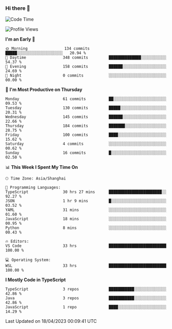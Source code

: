 ### Hi there 👋

<!--
**waynelwz/waynelwz** is a ✨ _special_ ✨ repository because its `README.md` (this file) appears on your GitHub profile.

Here are some ideas to get you started:

- 🔭 I’m currently working on ...
- 🌱 I’m currently learning ...
- 👯 I’m looking to collaborate on ...
- 🤔 I’m looking for help with ...
- 💬 Ask me about ...
- 📫 How to reach me: ...
- 😄 Pronouns: ...
- ⚡ Fun fact: ...
-->

<!--START_SECTION:waka-->
![Code Time](http://img.shields.io/badge/Code%20Time-1%2C284%20hrs%202%20mins-blue)

![Profile Views](http://img.shields.io/badge/Profile%20Views-0-blue)

**I'm an Early 🐤** 

```text
🌞 Morning                134 commits         █████░░░░░░░░░░░░░░░░░░░░   20.94 % 
🌆 Daytime                348 commits         ██████████████░░░░░░░░░░░   54.37 % 
🌃 Evening                158 commits         ██████░░░░░░░░░░░░░░░░░░░   24.69 % 
🌙 Night                  0 commits           ░░░░░░░░░░░░░░░░░░░░░░░░░   00.00 % 
```
📅 **I'm Most Productive on Thursday** 

```text
Monday                   61 commits          ██░░░░░░░░░░░░░░░░░░░░░░░   09.53 % 
Tuesday                  130 commits         █████░░░░░░░░░░░░░░░░░░░░   20.31 % 
Wednesday                145 commits         ██████░░░░░░░░░░░░░░░░░░░   22.66 % 
Thursday                 184 commits         ███████░░░░░░░░░░░░░░░░░░   28.75 % 
Friday                   100 commits         ████░░░░░░░░░░░░░░░░░░░░░   15.62 % 
Saturday                 4 commits           ░░░░░░░░░░░░░░░░░░░░░░░░░   00.62 % 
Sunday                   16 commits          █░░░░░░░░░░░░░░░░░░░░░░░░   02.50 % 
```


📊 **This Week I Spent My Time On** 

```text
🕑︎ Time Zone: Asia/Shanghai

💬 Programming Languages: 
TypeScript               30 hrs 27 mins      ███████████████████████░░   92.27 % 
JSON                     1 hr 9 mins         █░░░░░░░░░░░░░░░░░░░░░░░░   03.52 % 
YAML                     31 mins             ░░░░░░░░░░░░░░░░░░░░░░░░░   01.60 % 
JavaScript               18 mins             ░░░░░░░░░░░░░░░░░░░░░░░░░   00.95 % 
Python                   8 mins              ░░░░░░░░░░░░░░░░░░░░░░░░░   00.43 % 

🔥 Editors: 
VS Code                  33 hrs              █████████████████████████   100.00 % 

💻 Operating System: 
WSL                      33 hrs              █████████████████████████   100.00 % 
```

**I Mostly Code in TypeScript** 

```text
TypeScript               3 repos             ███████████░░░░░░░░░░░░░░   42.86 % 
Java                     3 repos             ███████████░░░░░░░░░░░░░░   42.86 % 
JavaScript               1 repo              ████░░░░░░░░░░░░░░░░░░░░░   14.29 % 
```




 Last Updated on 18/04/2023 00:09:41 UTC
<!--END_SECTION:waka-->

